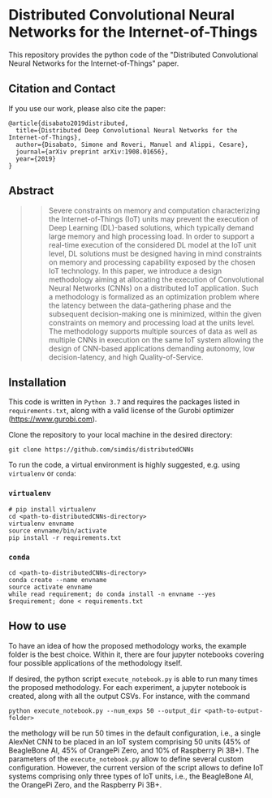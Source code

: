 # Distributed Convolutional Neural Networks for the Internet-of-Things
This repository provides the python code of the "Distributed Convolutional Neural Networks for the Internet-of-Things" paper.

## Citation and Contact

If you use our work, please also cite the paper:
```
@article{disabato2019distributed,
  title={Distributed Deep Convolutional Neural Networks for the Internet-of-Things},
  author={Disabato, Simone and Roveri, Manuel and Alippi, Cesare},
  journal={arXiv preprint arXiv:1908.01656},
  year={2019}
}
```

## Abstract
> >  Severe constraints on memory and computation characterizing the Internet-of-Things (IoT) units may prevent the execution of Deep Learning (DL)-based solutions, which typically demand large memory and high processing load. In order to support a real-time execution of the considered DL model at the IoT unit level, DL solutions must be designed having in mind constraints on memory and processing capability exposed by the chosen IoT technology. In this paper, we  introduce a design methodology aiming at allocating the execution of Convolutional Neural Networks (CNNs) on a distributed IoT application. Such a methodology is formalized as an optimization problem where the latency between the data-gathering phase and the subsequent decision-making one is minimized, within the given constraints on memory and processing load at the units level. 
> > The methodology supports multiple sources of data as well as multiple CNNs in execution on the same IoT system allowing the design of CNN-based applications demanding autonomy, low decision-latency, and high Quality-of-Service.


## Installation
This code is written in `Python 3.7` and requires the packages listed in `requirements.txt`, along with a valid license of the Gurobi optimizer (https://www.gurobi.com).

Clone the repository to your local machine in the desired directory:
```
git clone https://github.com/simdis/distributedCNNs
```

To run the code, a virtual environment is highly suggested, e.g. using `virtualenv` or `conda`:

### `virtualenv`
```
# pip install virtualenv
cd <path-to-distributedCNNs-directory>
virtualenv envname
source envname/bin/activate
pip install -r requirements.txt
```

### `conda`
```
cd <path-to-distributedCNNs-directory>
conda create --name envname
source activate envname
while read requirement; do conda install -n envname --yes $requirement; done < requirements.txt
```

## How to use
To have an idea of how the proposed methodology works, the example folder is the best choice.
Within it, there are four jupyter notebooks covering four possible applications of the methodology itself.

If desired, the python script `execute_notebook.py` is able to run many times the proposed methodology. For each experiment, a jupyter notebook is created, along with all the output CSVs. For instance, with the command
```
python execute_notebook.py --num_exps 50 --output_dir <path-to-output-folder>
```
the methology will be run 50 times in the default configuration, i.e., a single AlexNet CNN to be placed in an IoT system comprising 50 units (45% of BeagleBone AI, 45% of OrangePi Zero, and 10% of Raspberry Pi 3B+).
The parameters of the `execute_notebook.py` allow to define several custom configuration. However, the current version of the script allows to define IoT systems comprising only three types of IoT units, i.e., the BeagleBone AI, the OrangePi Zero, and the Raspberry Pi 3B+.
